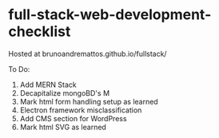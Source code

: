 # full-stack-web-development-checklist
Hosted at brunoandremattos.github.io/fullstack/

To Do:
1. Add MERN Stack
2. Decapitalize mongoBD's M
3. Mark html form handling setup as learned
4. Electron framework misclassification
5. Add CMS section for WordPress
6. Mark html SVG as learned
